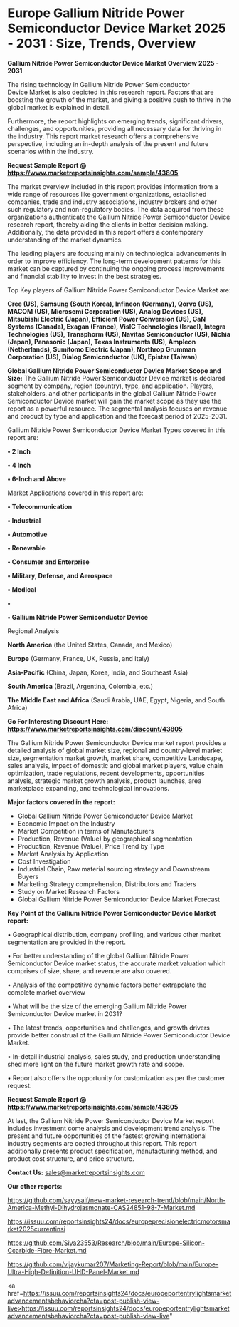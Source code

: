 # Europe Gallium Nitride Power Semiconductor Device Market 2025 - 2031 : Size, Trends, Overview

<Strong> Gallium Nitride Power Semiconductor Device Market Overview 2025 - 2031</strong>

The rising technology in Gallium Nitride Power Semiconductor Device Market is also depicted in this research report. Factors that are boosting the growth of the market, and giving a positive push to thrive in the global market is explained in detail.

Furthermore, the report highlights on emerging trends, significant drivers, challenges, and opportunities, providing all necessary data for thriving in the industry. This report market research offers a comprehensive perspective, including an in-depth analysis of the present and future scenarios within the industry.

<strong>Request Sample Report @ <a href=https://www.marketreportsinsights.com/sample/43805>https://www.marketreportsinsights.com/sample/43805</a></strong>

The market overview included in this report provides information from a wide range of resources like government organizations, established companies, trade and industry associations, industry brokers and other such regulatory and non-regulatory bodies. The data acquired from these organizations authenticate the Gallium Nitride Power Semiconductor Device research report, thereby aiding the clients in better decision making. Additionally, the data provided in this report offers a contemporary understanding of the market dynamics.

The leading players are focusing mainly on technological advancements in order to improve efficiency. The long-term development patterns for this market can be captured by continuing the ongoing process improvements and financial stability to invest in the best strategies.

Top Key players of Gallium Nitride Power Semiconductor Device Market are:

<strong>Cree (US), Samsung (South Korea), Infineon (Germany), Qorvo (US), MACOM (US), Microsemi Corporation (US), Analog Devices (US), Mitsubishi Electric (Japan), Efficient Power Conversion (US), GaN Systems (Canada), Exagan (France), VisIC Technologies (Israel), Integra Technologies (US), Transphorm (US), Navitas Semiconductor (US), Nichia (Japan), Panasonic (Japan), Texas Instruments (US), Ampleon (Netherlands), Sumitomo Electric (Japan), Northrop Grumman Corporation (US), Dialog Semiconductor (UK), Epistar (Taiwan)</strong>

<strong><b>Global Gallium Nitride Power Semiconductor Device Market Scope and Size:</b></strong>
The Gallium Nitride Power Semiconductor Device market is declared segment by company, region (country), type, and application. Players, stakeholders, and other participants in the global Gallium Nitride Power Semiconductor Device market will gain the market scope as they use the report as a powerful resource. The segmental analysis focuses on revenue and product by type and application and the forecast period of 2025-2031.

Gallium Nitride Power Semiconductor Device Market Types covered in this report are:

<strong>•  2 Inch

•  4 Inch

•  6-Inch and Above</strong>

Market Applications covered in this report are:

<strong>•  Telecommunication

•  Industrial

•  Automotive

•  Renewable

•  Consumer and Enterprise

•  Military, Defense, and Aerospace

•  Medical

•  

•  Gallium Nitride Power Semiconductor Device</strong> 

Regional Analysis

<strong>North America</strong> (the United States, Canada, and Mexico)

<strong>Europe</strong> (Germany, France, UK, Russia, and Italy)

<strong>Asia-Pacific</strong> (China, Japan, Korea, India, and Southeast Asia)

<strong>South America</strong> (Brazil, Argentina, Colombia, etc.)

<strong>The Middle East and Africa</strong> (Saudi Arabia, UAE, Egypt, Nigeria, and South Africa)

<strong>Go For Interesting Discount Here: <a href=https://www.marketreportsinsights.com/discount/43805>https://www.marketreportsinsights.com/discount/43805</a></strong>

The Gallium Nitride Power Semiconductor Device market report provides a detailed analysis of global market size, regional and country-level market size, segmentation market growth, market share, competitive Landscape, sales analysis, impact of domestic and global market players, value chain optimization, trade regulations, recent developments, opportunities analysis, strategic market growth analysis, product launches, area marketplace expanding, and technological innovations.

<strong><b>Major factors covered in the report:</b></strong>
<ul>
  <li>Global Gallium Nitride Power Semiconductor Device Market </li>
  <li>Economic Impact on the Industry</li>
  <li>Market Competition in terms of Manufacturers</li>
  <li>Production, Revenue (Value) by geographical segmentation</li>
  <li>Production, Revenue (Value), Price Trend by Type</li>
  <li>Market Analysis by Application</li>
  <li>Cost Investigation</li>
  <li>Industrial Chain, Raw material sourcing strategy and Downstream Buyers</li>
  <li>Marketing Strategy comprehension, Distributors and Traders</li>
  <li>Study on Market Research Factors</li>
  <li>Global Gallium Nitride Power Semiconductor Device Market Forecast</li>
</ul>

<strong><b>Key Point of the Gallium Nitride Power Semiconductor Device Market report:</b></strong>

• Geographical distribution, company profiling, and various other market segmentation are provided in the report.

• For better understanding of the global Gallium Nitride Power Semiconductor Device market status, the accurate market valuation which comprises of size, share, and revenue are also covered.

• Analysis of the competitive dynamic factors better extrapolate the complete market overview

• What will be the size of the emerging Gallium Nitride Power Semiconductor Device market in 2031?

• The latest trends, opportunities and challenges, and growth drivers provide better construal of the Gallium Nitride Power Semiconductor Device Market.

• In-detail industrial analysis, sales study, and production understanding shed more light on the future market growth rate and scope.

• Report also offers the opportunity for customization as per the customer request.

<strong>Request Sample Report @ <a href=https://www.marketreportsinsights.com/sample/43805>https://www.marketreportsinsights.com/sample/43805</a></strong>

At last, the Gallium Nitride Power Semiconductor Device Market report includes investment come analysis and development trend analysis. The present and future opportunities of the fastest growing international industry segments are coated throughout this report. This report additionally presents product specification, manufacturing method, and product cost structure, and price structure.

<strong>Contact Us:</strong>
sales@marketreportsinsights.com

<strong>Our other reports:</strong>

<a href=https://github.com/sayysaif/new-market-research-trend/blob/main/North-America-Methyl-Dihydrojasmonate-CAS24851-98-7-Market.md>https://github.com/sayysaif/new-market-research-trend/blob/main/North-America-Methyl-Dihydrojasmonate-CAS24851-98-7-Market.md</a>

<a href=https://issuu.com/reportsinsights24/docs/europeprecisionelectricmotorsmarket2025currentinsi>https://issuu.com/reportsinsights24/docs/europeprecisionelectricmotorsmarket2025currentinsi</a>

<a href=https://github.com/Siya23553/Research/blob/main/Europe-Silicon-Ccarbide-Fibre-Market.md>https://github.com/Siya23553/Research/blob/main/Europe-Silicon-Ccarbide-Fibre-Market.md</a>

<a href=https://github.com/vijaykumar207/Marketing-Report/blob/main/Europe-Ultra-High-Definition-UHD-Panel-Market.md>https://github.com/vijaykumar207/Marketing-Report/blob/main/Europe-Ultra-High-Definition-UHD-Panel-Market.md</a>

<a href=https://issuu.com/reportsinsights24/docs/europeportentrylightsmarketadvancementsbehaviorcha?cta=post-publish-view-live>https://issuu.com/reportsinsights24/docs/europeportentrylightsmarketadvancementsbehaviorcha?cta=post-publish-view-live</a>"
